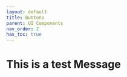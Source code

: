```yaml
---
layout: default
title: Buttons
parent: UI Components
nav_order: 2
has_toc: true
---
```


# This is a test Message